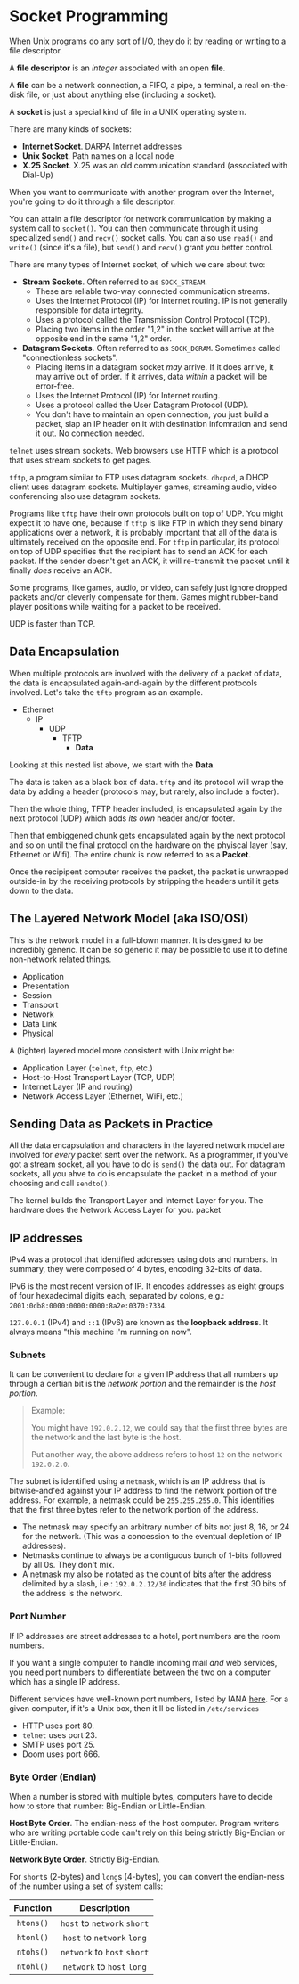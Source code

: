 # Socket Programming

When Unix programs do any sort of I/O, they do it by reading or writing to a file descriptor.

A **file descriptor** is an _integer_ associated with an open **file**.

A **file** can be a network connection, a FIFO, a pipe, a terminal, a real on-the-disk file, or just about anything else (including a socket).

A **socket** is just a special kind of file in a UNIX operating system.

There are many kinds of sockets:
* **Internet Socket**.  DARPA Internet addresses
* **Unix Socket**.  Path names on a local node
* **X.25 Socket**.  X.25 was an old communication standard (associated with Dial-Up)

When you want to communicate with another program over the Internet, you're going to do it through a file descriptor.

You can attain a file descriptor for network communication by making a system call to `socket()`.  You can then communicate through it using specialized `send()` and `recv()` socket calls.  You can also use `read()` and `write()` (since it's a file), but `send()` and `recv()` grant you better control.

There are many types of Internet socket, of which we care about two:
* **Stream Sockets**.  Often referred to as `SOCK_STREAM`.
    * These are reliable two-way connected communication streams.
    * Uses the Internet Protocol (IP) for Internet routing.  IP is not generally responsible for data integrity.
    * Uses a protocol called the Transmission Control Protocol (TCP).
    * Placing two items in the order "1,2" in the socket will arrive at the opposite end in the same "1,2" order.
* **Datagram Sockets**. Often referred to as `SOCK_DGRAM`.  Sometimes called "connectionless sockets".
    * Placing items in a datagram socket _may_ arrive.  If it does arrive, it may arrive out of order.  If it arrives, data _within_ a packet will be error-free.
    * Uses the Internet Protocol (IP) for Internet routing.
    * Uses a protocol called the User Datagram Protocol (UDP).
    * You don't have to maintain an open connection, you just build a packet, slap an IP header on it with destination infomration and send it out.  No connection needed.

`telnet` uses stream sockets. Web browsers use HTTP which is a protocol that uses stream sockets to get pages.

`tftp`, a program similar to FTP uses datagram sockets.  `dhcpcd`, a DHCP client uses datagram sockets.  Multiplayer games, streaming audio, video conferencing also use datagram sockets.

Programs like `tftp` have their own protocols built on top of UDP.  You might expect it to have one, because if `tftp` is like FTP in which they send binary applications over a network, it is probably important that all of the data is ultimately received on the opposite end.  For `tftp` in particular, its protocol on top of UDP specifies that the recipient has to send an ACK for each packet.  If the sender doesn't get an ACK, it will re-transmit the packet until it finally _does_ receive an ACK.

Some programs, like games, audio, or video, can safely just ignore dropped packets and/or cleverly compensate for them.  Games might rubber-band player positions while waiting for a packet to be received.

UDP is faster than TCP.

## Data Encapsulation

When multiple protocols are involved with the delivery of a packet of data, the data is encapsulated again-and-again by the different protocols involved.  Let's take the `tftp` program as an example.

* Ethernet
    * IP
        * UDP
            * TFTP
                * **Data**

Looking at this nested list above, we start with the **Data**.

The data is taken as a black box of data.  `tftp` and its protocol will wrap the data by adding a header (protocols may, but rarely, also include a footer).

Then the whole thing, TFTP header included, is encapsulated again by the next protocol (UDP) which adds _its own_ header and/or footer.

Then that embiggened chunk gets encapsulated again by the next protocol and so on until the final protocol on the hardware on the phyiscal layer (say, Ethernet or Wifi).  The entire chunk is now referred to as a **Packet**.

Once the recipipent computer receives the packet, the packet is unwrapped outside-in by the receiving protocols by stripping the headers until it gets down to the data.


## The Layered Network Model (aka ISO/OSI)

This is the network model in a full-blown manner.  It is designed to be incredibly generic.  It can be so generic it may be possible to use it to define non-network related things.

* Application
* Presentation
* Session
* Transport
* Network
* Data Link
* Physical

A (tighter) layered model more consistent with Unix might be:

* Application Layer (`telnet`, `ftp`, etc.)
* Host-to-Host Transport Layer (TCP, UDP)
* Internet Layer (IP and routing)
* Network Access Layer (Ethernet, WiFi, etc.)


## Sending Data as Packets in Practice

All the data encapsulation and characters in the layered network model are involved for _every_ packet sent over the network.  As a programmer, if you've got a stream socket, all you have to do is `send()` the data out.  For datagram sockets, all you ahve to do is encapsulate the packet in a method of your choosing and call `sendto()`.

The kernel builds the Transport Layer and Internet Layer for you.  The hardware does the Network Access Layer for you.
packet

## IP addresses

IPv4 was a protocol that identified addresses using dots and numbers.  In summary, they were composed of 4 bytes, encoding 32-bits of data.

IPv6 is the most recent version of IP.  It encodes addresses as eight groups of four hexadecimal digits each, separated by colons, e.g.:  `2001:0db8:0000:0000:0000:8a2e:0370:7334`.

`127.0.0.1` (IPv4) and `::1` (IPv6) are known as the **loopback address**.  It always means "this machine I'm running on now".

### Subnets

It can be convenient to declare for a given IP address that all numbers up through a certian bit is the _network portion_ and the remainder is the _host portion_.

> Example:
> 
> You might have `192.0.2.12`, we could say that the first three bytes are the network and the last byte is the host.
>
> Put another way, the above address refers to host `12` on the network `192.0.2.0`.

The subnet is identified using a `netmask`, which is an IP address that is bitwise-and'ed against your IP address to find the network portion of the address.  For example, a netmask could be `255.255.255.0`.  This identifies that the first three bytes refer to the network portion of the address.
* The netmask may specify an arbitrary number of bits not just 8, 16, or 24 for the network. (This was a concession to the eventual depletion of IP addresses).
* Netmasks continue to always be a contiguous bunch of 1-bits followed by all 0s.  They don't mix.
* A netmask my also be notated as the count of bits after the address delimited by a slash, i.e.: `192.0.2.12/30` indicates that the first 30 bits of the address is the network.

### Port Number

If IP addresses are street addresses to a hotel, port numbers are the room numbers.

If you want a single computer to handle incoming mail _and_ web services, you need port numbers to differentiate between the two on a computer which has a single IP address.

Different services have well-known port numbers, listed by IANA [here](https://www.iana.org/assignments/service-names-port-numbers/service-names-port-numbers.xhtml).  For a given computer, if it's a Unix box, then it'll be listed in `/etc/services`
* HTTP uses port 80.
* `telnet` uses port 23.
* SMTP uses port 25.
* Doom uses port 666.

### Byte Order (Endian)

When a number is stored with multiple bytes, computers have to decide how to store that number: Big-Endian or Little-Endian.

**Host Byte Order**.  The endian-ness of the host computer.  Program writers who are writing portable code can't rely on this being strictly Big-Endian or Little-Endian.

**Network Byte Order**.  Strictly Big-Endian.

For `short`s (2-bytes) and `long`s (4-bytes), you can convert the endian-ness of the number using a set of system calls:

| Function | Description |
|:---:|:---:|
|`htons()`|`host` to `network` `short`|
|`htonl()`|`host` to `network` `long`|
|`ntohs()`|`network` to `host` `short`|
|`ntohl()`|`network` to `host` `long`|

